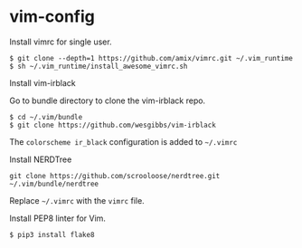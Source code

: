 # vim-config

Install vimrc for single user.

```buildoutcfg
$ git clone --depth=1 https://github.com/amix/vimrc.git ~/.vim_runtime
$ sh ~/.vim_runtime/install_awesome_vimrc.sh
```

Install vim-irblack

Go to bundle directory to clone the vim-irblack repo.

```buildoutcfg
$ cd ~/.vim/bundle
$ git clone https://github.com/wesgibbs/vim-irblack
```

The `colorscheme ir_black` configuration is added to `~/.vimrc`

Install NERDTree

```buildoutcfg
git clone https://github.com/scrooloose/nerdtree.git ~/.vim/bundle/nerdtree
```

Replace `~/.vimrc` with the `vimrc` file.

Install PEP8 linter for Vim.

```buildoutcfg
$ pip3 install flake8
```
